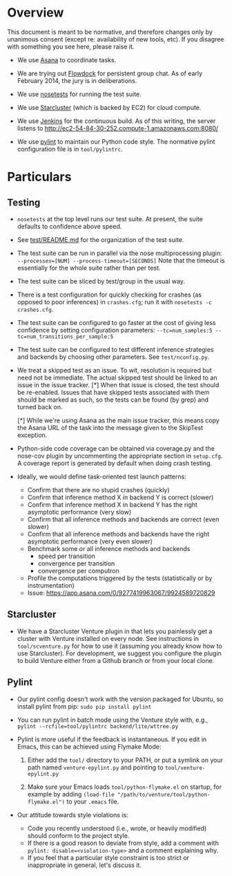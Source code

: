 Overview
========

This document is meant to be normative, and therefore changes only by
unanimous consent (except re: availability of new tools, etc).  If you
disagree with something you see here, please raise it.

- We use [Asana](http://asana.com) to coordinate tasks.

- We are trying out [Flowdock](https://www.flowdock.com/app/mit-probcomp/main) for persistent group chat.
  As of early February 2014, the jury is in deliberations.

- We use [nosetests](https://nose.readthedocs.org/en/latest/) for running the test suite.

- We use [Starcluster](http://star.mit.edu/cluster/) (which is backed by EC2) for cloud compute.

- We use [Jenkins](http://jenkins-ci.org/) for the continuous build.  As of this writing, the
  server listens to http://ec2-54-84-30-252.compute-1.amazonaws.com:8080/

- We use [pylint](http://www.pylint.org/) to maintain our Python code style.  The normative
  pylint configuration file is in `tool/pylintrc`.

Particulars
===========

Testing
-------

- `nosetests` at the top level runs our test suite.  At present,
  the suite defaults to confidence above speed.

- See [test/README.md](https://github.com/mit-probabilistic-computing-project/Venturecxx/tree/master/test)
  for the organization of the test suite.

- The test suite can be run in parallel via the nose multiprocessing
  plugin:
  `--processes=[NUM] --process-timeout=[SECONDS]`
  Note that the timeout is essentially for the whole suite rather than
  per test.

- The test suite can be sliced by test/group in the usual way.

- There is a test configuration for quickly checking for crashes (as
  opposed to poor inferences) in `crashes.cfg`; run it with
  `nosetests -c crashes.cfg`.

- The test suite can be configured to go faster at the cost of giving
  less confidence by setting configuration parameters:
  `--tc=num_samples:5 --tc=num_transitions_per_sample:5`

- The test suite can be configured to test different inference
  strategies and backends by choosing other parameters.  See
  `test/nconfig.py`.

- We treat a skipped test as an issue.  To wit, resolution is required
  but need not be immediate.  The actual skipped test should be linked
  to an issue in the issue tracker. [*] When that issue is closed, the
  test should be re-enabled.  Issues that have skipped tests
  associated with them should be marked as such, so the tests can be
  found (by grep) and turned back on.

  [*] While we're using Asana as the main issue tracker, this means
  copy the Asana URL of the task into the message given to the
  SkipTest exception.

- Python-side code coverage can be obtained via coverage.py and the
  nose-cov plugin by uncommenting the appropriate section in
  `setup.cfg`.  A coverage report is generated by default when doing
  crash testing.

- Ideally, we would define task-oriented test launch patterns:
  - Confirm that there are no stupid crashes (quickly)
  - Confirm that inference method X in backend Y is correct (slower)
  - Confirm that inference method X in backend Y has the right asymptotic performance (very slow)
  - Confirm that all inference methods and backends are correct (even slower)
  - Confirm that all inference methods and backends have the right asymptotic performance (very even slower)
  - Benchmark some or all inference methods and backends
    - speed per transition
    - convergence per transition
    - convergence per computron
  - Profile the computations triggered by the tests (statistically or by instrumentation)
  - Issue: https://app.asana.com/0/9277419963067/9924589720829

Starcluster
-----------

- We have a Starcluster Venture plugin in that lets you painlessly get
  a cluster with Venture installed on every node.  See instructions in
  `tool/scventure.py` for how to use it (assuming you already know how
  to use Starcluster).  For development, we suggest you configure the
  plugin to build Venture either from a Github branch or from your
  local clone.

Pylint
------

- Our pylint config doesn't work with the version packaged for Ubuntu,
  so install pylint from pip:
  `sudo pip install pylint`

- You can run pylint in batch mode using the Venture style with, e.g.,
  `pylint --rcfile=tool/pylintrc backend/lite/wttree.py`

- Pylint is more useful if the feedback is instantaneous.  If you edit
    in Emacs, this can be achieved using Flymake Mode:

    1. Either add the `tool/` directory to your PATH, or put a symlink
       on your path named `venture-epylint.py` and pointing to
       `tool/venture-epylint.py`

    2. Make sure your Emacs loads `tool/python-flymake.el` on startup,
       for example by adding `(load-file "/path/to/venture/tool/python-flymake.el")`
       to your `.emacs` file.

- Our attitude towards style violations is:

  - Code you recently understood (i.e., wrote, or heavily modified)
    should conform to the project style.
  - If there is a good reason to deviate from style, add a comment
    with `pylint: disable=<violation-type>` and a comment explaining
    why.
  - If you feel that a particular style constraint is too strict or
    inappropriate in general, let's discuss it.
